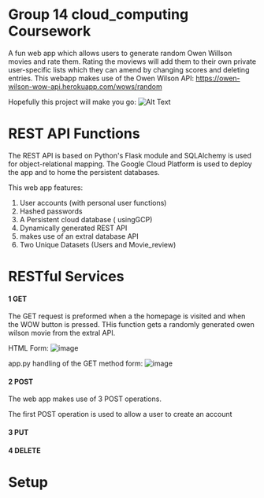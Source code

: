 # Group 14 cloud_computing Coursework

A fun web app which allows users to generate random Owen Willson movies and rate them. Rating the moviews will add them to their own private user-specific lists which they can amend by changing scores and deleting entries. This webapp makes use of the Owen Wilson API: https://owen-wilson-wow-api.herokuapp.com/wows/random

Hopefully this project will make you go:
![Alt Text](https://thumbs.gfycat.com/GoodnaturedUglyGreendarnerdragonfly-max-1mb.gif)

# REST API Functions

The REST API is based on Python's Flask module and SQLAlchemy is used for object-relational mapping. The Google Cloud Platform is used to deploy the app and to home the persistent databases. 

This web app features:
1. User accounts (with personal user functions)
3. Hashed passwords
4. A Persistent cloud database ( usingGCP)
5. Dynamically generated REST API
6. makes use of an extral database API
7. Two Unique Datasets (Users and Movie_review)

# RESTful Services
#### 1 GET
The GET request is preformed when a the homepage is visited and when the WOW button is pressed. THis function gets a randomly generated owen wilson movie from the extral API.

HTML Form:
![image](https://user-images.githubusercontent.com/103308532/162691190-e1ce3a82-c061-4959-89e6-527495b674c9.png)

app.py handling of the GET method form:
![image](https://user-images.githubusercontent.com/103308532/162691549-794fef32-d889-4143-864c-2353ce32d15c.png)

#### 2 POST
The web app makes use of 3 POST operations.

The first POST operation is used to allow a user to create an account
#### 3 PUT
#### 4 DELETE

# Setup
